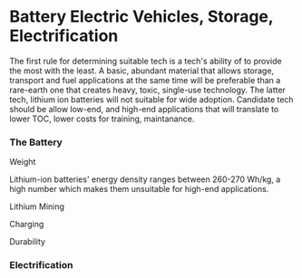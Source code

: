 # Battery Electric Vehicles, Storage, Electrification

The first rule for determining suitable tech is a tech's ability of to
provide the most with the least. A basic, abundant material that
allows storage, transport and fuel applications at the same time will
be preferable than a rare-earth one that creates heavy, toxic,
single-use technology.  The latter tech, lithium ion batteries will
not suitable for wide adoption. Candidate tech should be allow
low-end, and high-end applications that will translate to lower TOC,
lower costs for training, maintanance.

### The Battery

Weight

Lithium-ion batteries' energy density ranges between 260-270 Wh/kg,
a high number which makes them unsuitable for high-end applications.

Lithium Mining

Charging 

Durability

### Electrification

